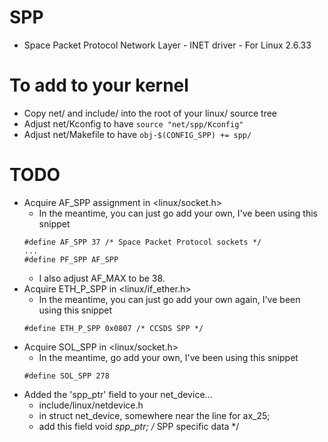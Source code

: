 # SPP
- Space Packet Protocol Network Layer - INET driver - For Linux 2.6.33

# To add to your kernel
- Copy net/ and include/ into the root of your linux/ source tree
- Adjust net/Kconfig to have `source "net/spp/Kconfig"`
- Adjust net/Makefile to have `obj-$(CONFIG_SPP) += spp/`

# TODO
- Acquire AF_SPP assignment in <linux/socket.h>
    - In the meantime, you can just go add your own, I've been using this snippet
    ```
    #define AF_SPP 37 /* Space Packet Protocol sockets */
    ...
    #define PF_SPP AF_SPP
    ```
    - I also adjust AF_MAX to be 38.
- Acquire ETH_P_SPP in <linux/if_ether.h>
    - In the meantime, you can just go add your own again, I've been using this snippet
    ```
    #define ETH_P_SPP 0x0807 /* CCSDS SPP */
    ```
- Acquire SOL_SPP in <linux/socket.h>
    - In the meantime, go add your own, I've been using this snippet
    ```
    #define SOL_SPP 278
    ```
- Added the 'spp_ptr' field to your net_device...
    - include/linux/netdevice.h
    - in struct net_device, somewhere near the line for ax_25;
    - add this field void                    *spp_ptr;       /* SPP specific data */
